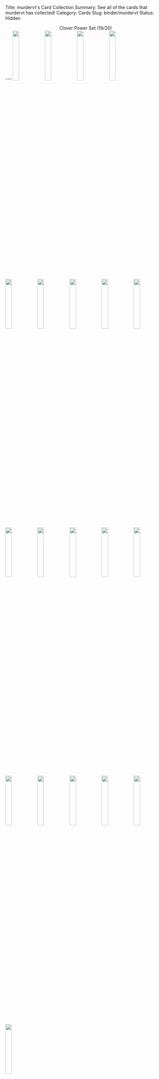 Title: murdervt's Card Collection
Summary: See all of the cards that murdervt has collected!
Category: Cards
Slug: binder/murdervt
Status: Hidden

<center>Clover Power Set (19/20)</center>
---
<span title='7 Cards'><a href='/card/21237ee9b3ca1/'><img src='/images/cards/21237ee9b3ca1-small.png' width='20%'></a></span><span title='1 Card'><a href='/card/7cc1d724b2621/'><img src='/images/cards/7cc1d724b2621-small.png' width='20%'></a></span><span title='2 Cards'><a href='/card/547c93afbd692/'><img src='/images/cards/547c93afbd692-small.png' width='20%'></a></span><span title='4 Cards'><a href='/card/fc19809dc9183/'><img src='/images/cards/fc19809dc9183-small.png' width='20%'></a></span><span title='2 Cards'><a href='/card/5728258ed23d4/'><img src='/images/cards/5728258ed23d4-small.png' width='20%'></a></span><span title='4 Cards'><a href='/card/282f0b71360a5/'><img src='/images/cards/282f0b71360a5-small.png' width='20%'></a></span><span title='4 Cards'><a href='/card/c4ce84b15fed7/'><img src='/images/cards/c4ce84b15fed7-small.png' width='20%'></a></span><span title='4 Cards'><a href='/card/b92b48f7f5e28/'><img src='/images/cards/b92b48f7f5e28-small.png' width='20%'></a></span><span title='2 Cards'><a href='/card/96487ec96fb09/'><img src='/images/cards/96487ec96fb09-small.png' width='20%'></a></span><span title='2 Cards'><a href='/card/9489c9ff45ad10/'><img src='/images/cards/9489c9ff45ad10-small.png' width='20%'></a></span><span title='2 Cards'><a href='/card/7698bc91a42511/'><img src='/images/cards/7698bc91a42511-small.png' width='20%'></a></span><span title='4 Cards'><a href='/card/d7064d6712ea12/'><img src='/images/cards/d7064d6712ea12-small.png' width='20%'></a></span><span title='4 Cards'><a href='/card/d72e35b107d113/'><img src='/images/cards/d72e35b107d113-small.png' width='20%'></a></span><span title='1 Card'><a href='/card/e5208a7c3e7e14/'><img src='/images/cards/e5208a7c3e7e14-small.png' width='20%'></a></span><span title='3 Cards'><a href='/card/8afda7024ce515/'><img src='/images/cards/8afda7024ce515-small.png' width='20%'></a></span><img src='/images/cards/back-small.png' width='20%'><span title='2 Cards'><a href='/card/6bbd232a253317/'><img src='/images/cards/6bbd232a253317-small.png' width='20%'></a></span><span title='1 Card'><a href='/card/19d6ffca4e1818/'><img src='/images/cards/19d6ffca4e1818-small.png' width='20%'></a></span><span title='1 Card'><a href='/card/b85133aeee1f19/'><img src='/images/cards/b85133aeee1f19-small.png' width='20%'></a></span><span title='1 Card'><a href='/card/24baab34ee5420/'><img src='/images/cards/24baab34ee5420-small.png' width='20%'></a></span><center>Radish Riot Set (20/20)</center>
---
<span title='4 Cards'><a href='/card/83c4720aa822/'><img src='/images/cards/83c4720aa822-small.png' width='20%'></a></span><span title='3 Cards'><a href='/card/ebac18703723/'><img src='/images/cards/ebac18703723-small.png' width='20%'></a></span><span title='2 Cards'><a href='/card/0b8f34452424/'><img src='/images/cards/0b8f34452424-small.png' width='20%'></a></span><span title='2 Cards'><a href='/card/d05b9c77a425/'><img src='/images/cards/d05b9c77a425-small.png' width='20%'></a></span><span title='1 Card'><a href='/card/3f2139cc3926/'><img src='/images/cards/3f2139cc3926-small.png' width='20%'></a></span><span title='2 Cards'><a href='/card/ffb1eeb66327/'><img src='/images/cards/ffb1eeb66327-small.png' width='20%'></a></span><img src='/images/cards/back-small.png' width='20%'><span title='5 Cards'><a href='/card/5f989bebb229/'><img src='/images/cards/5f989bebb229-small.png' width='20%'></a></span><span title='2 Cards'><a href='/card/86ef1d0db530/'><img src='/images/cards/86ef1d0db530-small.png' width='20%'></a></span><span title='3 Cards'><a href='/card/9bee98d4a331/'><img src='/images/cards/9bee98d4a331-small.png' width='20%'></a></span><span title='1 Card'><a href='/card/26a11faa1f32/'><img src='/images/cards/26a11faa1f32-small.png' width='20%'></a></span><span title='2 Cards'><a href='/card/bb2681c93233/'><img src='/images/cards/bb2681c93233-small.png' width='20%'></a></span><span title='3 Cards'><a href='/card/05eef9689034/'><img src='/images/cards/05eef9689034-small.png' width='20%'></a></span><span title='2 Cards'><a href='/card/d6550f9acc35/'><img src='/images/cards/d6550f9acc35-small.png' width='20%'></a></span><span title='3 Cards'><a href='/card/8768b8000536/'><img src='/images/cards/8768b8000536-small.png' width='20%'></a></span><span title='4 Cards'><a href='/card/6cfc679a9237/'><img src='/images/cards/6cfc679a9237-small.png' width='20%'></a></span><span title='2 Cards'><a href='/card/67d3c2503338/'><img src='/images/cards/67d3c2503338-small.png' width='20%'></a></span><span title='1 Card'><a href='/card/0d4276ecfb39/'><img src='/images/cards/0d4276ecfb39-small.png' width='20%'></a></span><span title='2 Cards'><a href='/card/be0ee33cf240/'><img src='/images/cards/be0ee33cf240-small.png' width='20%'></a></span><span title='2 Cards'><a href='/card/b92b7a1bac41/'><img src='/images/cards/b92b7a1bac41-small.png' width='20%'></a></span><span title='2 Cards'><a href='/card/b3973e816b42/'><img src='/images/cards/b3973e816b42-small.png' width='20%'></a></span><center>Solar Song Set (16/20)</center>
---
<span title='1 Card'><a href='/card/6c0569a38a6b/'><img src='/images/cards/6c0569a38a6b-small.png' width='20%'></a></span><img src='/images/cards/back-small.png' width='20%'><span title='2 Cards'><a href='/card/bcb50e841577/'><img src='/images/cards/bcb50e841577-small.png' width='20%'></a></span><span title='2 Cards'><a href='/card/574baa8ef5d4/'><img src='/images/cards/574baa8ef5d4-small.png' width='20%'></a></span><span title='4 Cards'><a href='/card/4b517d7ae5d4/'><img src='/images/cards/4b517d7ae5d4-small.png' width='20%'></a></span><span title='1 Card'><a href='/card/26f8bafaef87/'><img src='/images/cards/26f8bafaef87-small.png' width='20%'></a></span><span title='1 Card'><a href='/card/25204c6a059e/'><img src='/images/cards/25204c6a059e-small.png' width='20%'></a></span><span title='2 Cards'><a href='/card/28c5ba254e54/'><img src='/images/cards/28c5ba254e54-small.png' width='20%'></a></span><span title='1 Card'><a href='/card/e8c848f88a97/'><img src='/images/cards/e8c848f88a97-small.png' width='20%'></a></span><img src='/images/cards/back-small.png' width='20%'><span title='2 Cards'><a href='/card/534c4c920c48/'><img src='/images/cards/534c4c920c48-small.png' width='20%'></a></span><span title='3 Cards'><a href='/card/b8dace78a99f/'><img src='/images/cards/b8dace78a99f-small.png' width='20%'></a></span><span title='1 Card'><a href='/card/38ed77372281/'><img src='/images/cards/38ed77372281-small.png' width='20%'></a></span><span title='2 Cards'><a href='/card/0e67478fb9e5/'><img src='/images/cards/0e67478fb9e5-small.png' width='20%'></a></span><span title='2 Cards'><a href='/card/1d2a4e26fb25/'><img src='/images/cards/1d2a4e26fb25-small.png' width='20%'></a></span><span title='4 Cards'><a href='/card/ccc5d4733ba0/'><img src='/images/cards/ccc5d4733ba0-small.png' width='20%'></a></span><img src='/images/cards/back-small.png' width='20%'><img src='/images/cards/back-small.png' width='20%'><span title='1 Card'><a href='/card/0d266637bc8a/'><img src='/images/cards/0d266637bc8a-small.png' width='20%'></a></span><span title='3 Cards'><a href='/card/67316e85e056/'><img src='/images/cards/67316e85e056-small.png' width='20%'></a></span>
---
<center><h2>Event Cards (2)</h2></center>
---
<center><a href='/card/364608a3e2f1/'><img src='/images/cards/364608a3e2f1-small.png' width='20%'></a><a href='/card/11ed4acddac8/'><img src='/images/cards/11ed4acddac8-small.png' width='20%'></a></center>
